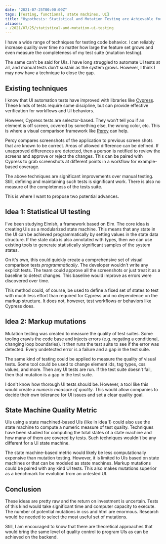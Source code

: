 ```yaml
---
date: "2021-07-25T00:00:00Z"
tags: [Testing, functional, state machines, UI]
title: "Hypothesis: Statistical and Mutation Testing are Achievable for Visual UI Testing"
aliases:
- /2021/07/25/statistical-and-mutation-ui-testing
---
```


I have a wide range of techniques for testing code behavior. I can reliably increase quality over time no matter how large the feature set grows and even measure the completeness of my test suite (mutation testing).

The same can't be said for UIs. I have long struggled to automate UI tests at all, and manual tests don't sustain as the system grows.
However, I think I may now have a technique to close the gap.
<!--more-->

## Existing techniques

I know that UI automation tests have improved with libraries like [Cypress](https://www.cypress.io/). These kinds of tests require some discipline, but can provide effective verification for workflows and UI behaviors. 

However, Cypress tests are selector-based. They won't tell you if an element is off screen, covered by something else, the wrong color, etc. 
This is where a visual comparison framework like [Percy](https://percy.io) can help. 

Percy compares screenshots of the application to previous screen shots that are known to be correct. Areas of allowed difference can be defined. If unapproved differences are detected, then a person is notified to review the screens and approve or reject the changes. This can be paired with Cypress to grab screenshots at different points in a workflow for example-based coverage.

The above techniques are significant improvements over manual testing. Still, defining and maintaining such tests is significant work. There is also no measure of the completeness of the tests suite.

This is where I want to propose two potential advances.

## Idea 1: Statistical UI testing

I've been studying Elmish, a framework based on Elm. The core idea is creating UIs as a modularized state machine. This means that any state in the UI can be achieved programmatically by setting values in the state data structure. If the state data is also annotated with types, then we can use existing tools to generate statistically significant samples of the system states. 

On it's own, this could quickly create a comprehensive set of visual comparison tests *programmatically*. The developer wouldn't write any explicit tests. The team could approve all the screenshots or just treat it as a baseline to detect changes. This baseline would improve as errors were discovered over time. 

This method could, of course, be used to define a fixed set of states to test with much less effort than required for Cypress and no dependence on the markup structure. It does not, however, test workflows or behaviors like Cypress does.

## Idea 2: Markup mutations

Mutation testing was created to measure the quality of test suites. Some tooling crawls the code base and injects errors (e.g. negating a conditional, changing loop boundaries). It then runs the test suite to see if the error was detected. Every undetected error is a failure and a gap in the test suite.

The same kind of testing could be applied to measure the quality of visual tests. Some tool could be used to change element ids, tag types, css values, and more. Then any UI tests are run. If the test suite doesn't fail, then that mutation is a gap in the test suite.

I don't know how thorough UI tests should be. However, a tool like this would create a *numeric measure of quality*. This would allow companies to decide their own tolerance for UI issues and set a clear quality goal.

## State Machine Quality Metric

UIs using a state machined-based UIs (like in idea 1) could also use the state machine to compute a numeric measure of test quality. Techniques have been studied for computing the total states of a state machine and how many of them are covered by tests. Such techniques wouldn't be any different for a UI state machine.

The state machine-based metric would likely be less computationally expensive than mutation testing. However, it is limited to UIs based on state machines or that can be modeled as state machines. Markup mutations could be paired with any kind UI tests. This also makes mutations superior as a benchmark for evolution from an untested UI.

## Conclusion

These ideas are pretty raw and the return on investment is uncertain. Tests of this kind would take significant time and computer capacity to execute. The number of potential mutations in css and html are enormous. Research would be needed to select the most useful set of mutations.

Still, I am encouraged to know that there are theoretical approaches that would bring the same level of quality control to program UIs as can be achieved on the backend.


<!-- 
RESEARCH: This post presents some opportunities for collaborating with academics
- studying rules for minimal failing transitions in state machines, like how we have for values in property tests
  - most likely a very similar technique. I'd guess that the parameters of a function can be considered a state machine. 
- Studying mutations to markup
  - dropping all classes would be a good first test
 -->
